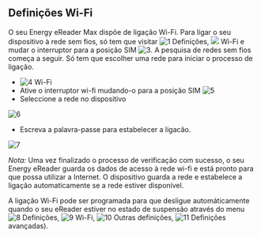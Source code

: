 ## Definições Wi-Fi

O seu Energy eReader Max dispõe de ligação Wi-Fi. Para ligar o seu dispositivo à rede sem fios, só tem que visitar  ![1](http://static.energysistem.com/images/manuals/42535/569d0d8721035.jpg) Definições, ![](http://static.energysistem.com/images/manuals/42535/569cd10f940dd.jpg) Wi-Fi e mudar o interruptor para a posição SIM ![3](http://static.energysistem.com/images/manuals/42091/54995472af5d9.jpg). A pesquisa de redes sem fios começa a seguir. Só tem que escolher uma rede para iniciar o processo de ligação.

- ![4](http://static.energysistem.com/images/manuals/42535/569cd10f940dd.jpg) Wi-Fi 
- Ative o interruptor wi-fi mudando-o para a posição SIM ![5](http://static.energysistem.com/images/manuals/42091/54995472af5d9.jpg)
- Seleccione a rede no dispositivo

![6](http://static.energysistem.com/images/manuals/42535/569d1480c2fc5.jpg)

- Escreva a palavra-passe para estabelecer a ligacão.

![7](http://static.energysistem.com/images/manuals/42535/569d13874ab30.jpg)

*Nota:* Uma vez finalizado o processo de verificação com sucesso, o seu Energy eReader guarda os dados de acesso à rede wi-fi e está pronto para que possa utilizar a Internet. O dispositivo guarda a rede e estabelece a ligação automaticamente se a rede estiver disponível. 

A ligação Wi-Fi pode ser programada para que desligue automáticamente quando o seu eReader estiver no estado de suspensão através do menu ![8](http://static.energysistem.com/images/manuals/42535/569d0d8721035.jpg) Definições, ![9](http://static.energysistem.com/images/manuals/42535/569cd10f940dd.jpg) Wi-Fi, ![10](http://static.energysistem.com/images/manuals/42535/59638e1a4f148.jpg) Outras definições, ![11](http://static.energysistem.com/images/manuals/42535/569d0d8721035.jpg) Definições avançadas).

